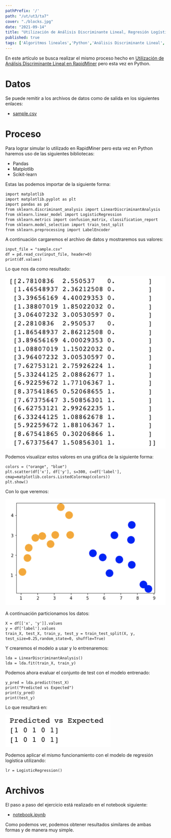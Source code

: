 ```yaml
---
pathPrefix: '/'
path: "/ut/ut3/ta7"
cover: "./blocks.jpg"
date: "2021-09-14"
title: "Utilización de Análisis Discriminante Lineal, Regresión Logística en Python"
published: true
tags: ['Algoritmos lineales','Python','Análisis Discriminante Lineal', 'Regresión Logística','Matplotlib','Pandas','Scikit-learn']
---
```


En este artículo se busca realizar el mismo proceso hecho en [Utilización de Análisis Discriminante Lineal en RapidMiner](/ut/ut3/ta6) pero esta vez en Python.

# Datos
Se puede remitir a los archivos de datos como de salida en los siguientes enlaces:
- [sample.csv](https://github.com/JuanFKurucz/ia-portfolio/blob/main/content/posts/ut/ut3/ta/ta7/sample.csv)

# Proceso

Para lograr simular lo utilizado en RapidMiner pero esta vez en Python haremos uso de las siguientes bibliotecas:
- Pandas
- Matplotlib
- Scikit-learn

Estas las podemos importar de la siguiente forma:

    import matplotlib
    import matplotlib.pyplot as plt
    import pandas as pd
    from sklearn.discriminant_analysis import LinearDiscriminantAnalysis
    from sklearn.linear_model import LogisticRegression
    from sklearn.metrics import confusion_matrix, classification_report
    from sklearn.model_selection import train_test_split
    from sklearn.preprocessing import LabelEncoder

A continuación cargaremos el archivo de datos y mostraremos sus valores:

    input_file = "sample.csv"
    df = pd.read_csv(input_file, header=0)
    print(df.values)

Lo que nos da como resultado:

![celda2](https://github.com/JuanFKurucz/ia-portfolio/blob/main/content/posts/ut/ut3/ta/ta7/celda2.png?raw=true)

Podemos visualizar estos valores en una gráfica de la siguiente forma:

    colors = ("orange", "blue")
    plt.scatter(df['x'], df['y'], s=300, c=df['label'],
    cmap=matplotlib.colors.ListedColormap(colors))
    plt.show()

Con lo que veremos:

![celda3](https://github.com/JuanFKurucz/ia-portfolio/blob/main/content/posts/ut/ut3/ta/ta7/celda3.png?raw=true)

A continuación particionamos los datos:

    X = df[['x', 'y']].values
    y = df['label'].values
    train_X, test_X, train_y, test_y = train_test_split(X, y, test_size=0.25,random_state=0, shuffle=True)

Y crearemos el modelo a usar y lo entrenaremos:

    lda = LinearDiscriminantAnalysis()
    lda = lda.fit(train_X, train_y)

Podemos ahora evaluar el conjunto de test con el modelo entrenado:

    y_pred = lda.predict(test_X)
    print("Predicted vs Expected")
    print(y_pred)
    print(test_y)

Lo que resultará en:

![celda4](https://github.com/JuanFKurucz/ia-portfolio/blob/main/content/posts/ut/ut3/ta/ta7/celda4.png?raw=true)

Podemos aplicar el mismo funcionamiento con el modelo de regresión logística utilizando:

    lr = LogisticRegression()


# Archivos
El paso a paso del ejercicio está realizado en el notebook siguiente:
- [notebook.ipynb](https://github.com/JuanFKurucz/ia-portfolio/blob/main/content/posts/ut/ut3/ta/ta7/notebook.ipynb)

Como podemos ver, podemos obtener resultados similares de ambas formas y de manera muy simple.

